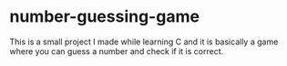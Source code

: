 # number-guessing-game
This is a small project I made while learning C and it is basically a game where you can guess a number and check if it is correct. 
